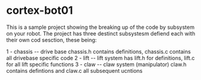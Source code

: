 # cortex-bot01

This is a sample project showing the breaking up of the code by subsystem on your robot.  The project has three destinct subsystesm defiend each with their own cod sesction, these being:

  1 - chassis -- drive base chassis.h contains definitions, chassis.c contains all drivebase specific code
  2 - lift    -- lift system has lift.h for definitions, lift.c for all lift specific functions
  3 - claw    -- claw system (manipulator) claw.h contains defintions and claw.c all subsequent ucntions
  

